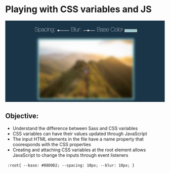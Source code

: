 # Playing with CSS variables and JS

![photo](screen.png)

## Objective:

- Understand the difference between Sass and CSS variables
-  CSS variables can have their values updated through JavaScript
- The input HTML elements in the file have a name property that cooresponds with the CSS properties
- Creating and attaching CSS variables at the root element allows JavaScript to change the inputs through event listeners


`` :root{
      --base: #88D0D2;
      --spacing: 10px;
      --blur: 10px;
    }``